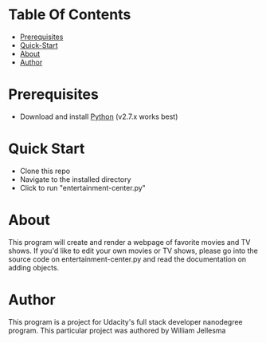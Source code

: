 <h1>Table Of Contents</h1>
  <ul>
    <li><a href="#Prerequisites">Prerequisites</a></li>
    <li><a href="#Quick-Start">Quick-Start</a></li>
    <li><a href="#About">About</a></li>
    <li><a href="#Author">Author</a></li>
  </ul>
<a name="Prerequisites"><h1>Prerequisites</h1></a>
  <ul>
    <li>Download and install <a href="https://www.python.org/downloads/">Python</a> (v2.7.x works best)</li>
  </ul>
<a name="Quick-Start"><h1>Quick Start</h1></a>
<ul>
  <li>Clone this repo</li>
  <li>Navigate to the installed directory</li>
  <li>Click to run "entertainment-center.py"</li>
</ul>
<a name="About"><h1>About</h1></a>
  <p>This program will create and render a webpage of favorite movies and TV shows.
  If you'd like to edit your own movies or TV shows, please go into the source code
  on entertainment-center.py and read the documentation on adding objects. </p>
<a name="Author"><h1>Author</h1></a>
  <p>This program is a project for Udacity's full stack developer nanodegree program.
  This particular project was authored by William Jellesma</p>
